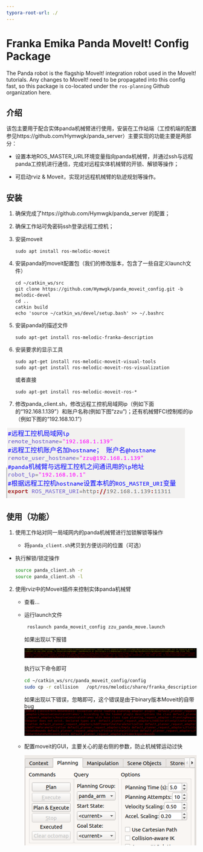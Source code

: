 ```yaml
---
typora-root-url: ./
---
```


# Franka Emika Panda MoveIt! Config Package

The Panda robot is the flagship MoveIt! integration robot used in the MoveIt! tutorials.
Any changes to MoveIt! need to be propagated into this config fast, so this package
is co-located under the ``ros-planning`` Github organization here.

## 介绍

该包主要用于配合实体panda机械臂进行使用，安装在工作站端（工控机端的配置参见https://github.com/Hymwgk/panda_server）主要实现的功能主要是两部分：

- 设置本地ROS_MASTER_URL环境变量指向panda机械臂，并通过ssh与远程panda工控机进行通信，完成对远程实体机械臂的开锁、解锁等操作；

- 可启动rviz & Moveit，实现对远程机械臂的轨迹规划等操作。



## 安装

1. 确保完成了https://github.com/Hymwgk/panda_server 的配置；

2. 确保工作站可免密码ssh登录远程工控机；

3. 安装moveit

   ```
   sudo apt install ros-melodic-moveit
   ```

4. 安装panda的moveit配置包（我们的修改版本，包含了一些自定义launch文件）
   ```
   cd ~/catkin_ws/src
   git clone https://github.com/Hymwgk/panda_moveit_config.git -b melodic-devel
   cd ..
   catkin build
   echo 'source ~/catkin_ws/devel/setup.bash' >> ~/.bashrc
   ```
   
5.  安装panda的描述文件

    ```
    sudo apt-get install ros-melodic-franka-description
    ```

6. 安装要求的显示工具

   ```
   sudo apt-get install ros-melodic-moveit-visual-tools
   sudo apt-get install ros-melodic-moveit-ros-visualization
   ```

   或者直接

   ```
   sudo apt-get install ros-melodic-moveit-ros-*
   ```

7. 修改panda_client.sh，修改远程工控机局域网ip（例如下面的“192.168.1.139”）和账户名称(例如下图“zzu”)；还有机械臂FCI控制柜的ip（例如下图的“192.168.10.1”）

![image-20210308212150772](/pic/image-20210308212150772.png)







## 使用（功能）

1. 使用工作站对同一局域网内的panda机械臂进行加锁解锁等操作

   - 将`panda_client.sh`拷贝到方便访问的位置（可选）
   
- 执行解锁/锁定操作
   
     ```bash
     source panda_client.sh -r
  source panda_client.sh -l
     ```

     

2. 使用rviz中的Moveit插件来控制实体panda机械臂

   - 查看...
   - 运行launch文件

       ```bash
        roslaunch panda_moveit_config zzu_panda_move.launch
       ```

       如果出现以下报错

       ![image-20210308194742648](/pic/image-20210308194742648.png)

       执行以下命令即可

       ```bash
       cd ~/catkin_ws/src/panda_moveit_config/config
       sudo cp -r collision   /opt/ros/melodic/share/franka_description/meshes
       ```
       
       如果出现以下错误，忽略即可，这个错误是由于binary版本Moveit的自带bug![image-20210308212403991](/pic/image-20210308212403991.png)


   - 配置moveit的GUI，主要关心的是右侧的参数，防止机械臂运动过快

     ![image-20210308195221646](/pic/image-20210308195221646.png)